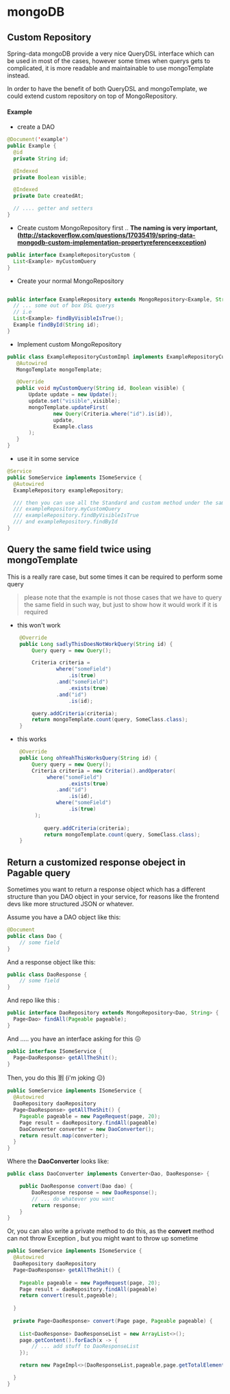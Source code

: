 # mongoDB


## Custom Repository

Spring-data mongoDB provide a very nice QueryDSL interface which can be used in most of the cases, however some times when querys gets to complicated, it is more readable and maintainable to use mongoTemplate instead.

In order to have the benefit of both QueryDSL and mongoTemplate, we could extend custom repository on top of MongoRepository.

#### Example

- create a DAO

```java
@Document('example')
public Example {
  @id
  private String id;

  @Indexed
  private Boolean visible;

  @Indexed
  private Date createdAt;

  // .... getter and setters
}
```
- Create custom MongoRepository first
.. **The naming is very important, (http://stackoverflow.com/questions/17035419/spring-data-mongodb-custom-implementation-propertyreferenceexception)**

```java
public interface ExampleRepositoryCustom {
  List<Example> myCustomQuery
}

```

- Create your normal MongoRepository

```java

public interface ExampleRepository extends MongoRepository<Example, String>,ExampleRepositoryCustom {
  // ... some out of box DSL querys
  // i.e
  List<Example> findByVisibleIsTrue();
  Example findById(String id);
}

```
- Implement custom MongoRepository

```java
public class ExampleRepositoryCustomImpl implements ExampleRepositoryCustom {
   @Autowired
   MongoTemplate mongoTemplate;

   @Override
   public void myCustomQuery(String id, Boolean visible) {
       Update update = new Update();
       update.set("visible",visible);
       mongoTemplate.updateFirst(
               new Query(Criteria.where("id").is(id)),
               update,
               Example.class
       );
   }
}

```
- use it in some service

```java
@Service
public SomeService implements ISomeService {
  @Autowired
  ExampleRepository exampleRepository;

  /// then you can use all the Standard and custom method under the same injection
  /// exampleRepository.myCustomQuery
  /// exampleRepository.findByVisibleIsTrue
  /// and exampleRepository.findById
}
```

## Query the same field twice using mongoTemplate

This is a really rare case, but some times it can be required to perform some query
> please note that the example is not those cases that we have to query the same field in such way, but just to show how it would work if it is required

- this won't work

```java
    @Override
    public Long sadlyThisDoesNotWorkQuery(String id) {
        Query query = new Query();

        Criteria criteria =
                where("someField")
                    .is(true)
                .and("someField")
                    .exists(true)
                .and("id")
                    .is(id);

        query.addCriteria(criteria);
        return mongoTemplate.count(query, SomeClass.class);
    }
```
- this works

```java
    @Override
    public Long ohYeahThisWorksQuery(String id) {
        Query query = new Query();
        Criteria criteria = new Criteria().andOperator(
             where("someField")
                    .exists(true)
                .and("id")
                    .is(id),
                where("someField")
                    .is(true)
         );
    
            query.addCriteria(criteria);
            return mongoTemplate.count(query, SomeClass.class);
    }
```

## Return a customized response obeject in Pagable query  

Sometimes you want to return a response object which has a different structure than you DAO object in your service, for reasons like the frontend devs like more structured JSON or whatever.

Assume you have a DAO object like this:

```java
@Document
public class Dao {
    // some field
}

```

And a response object like this:


```java
public class DaoResponse {
    // some field
}

```

And repo like this :

```java
public interface DaoRepository extends MongoRepository<Dao, String> {
  Page<Dao> findAll(Pageable pageable);
}

```

And ..... you have an interface asking for this :confounded:

```java
public interface ISomeService {
  Page<DaoResponse> getAllTheShit();
}

```

Then, you do this :u5272: (i'm joking :expressionless:)

```java
public SomeService implements ISomeService {
  @Autowired
  DaoRepository daoRepository  
  Page<DaoResponse> getAllTheShit() {
    Pageable pageable = new PageRequest(page, 20);
    Page result = daoRepository.findAll(pageable)
    DaoConverter converter = new DaoConverter();
    return result.map(converter);
  }
}

```

Where the **DaoConverter** looks like:
 
```java
public class DaoConverter implements Converter<Dao, DaoResponse> {

    public DaoResponse convert(Dao dao) {
        DaoResponse response = new DaoResponse();
        // ... do whatever you want
        return response;
    }
}

```

Or, you can also write a private method to do this, as the **convert** method can not throw Exception , but you might want to throw up sometime 

```java
public SomeService implements ISomeService {
  @Autowired
  DaoRepository daoRepository  
  Page<DaoResponse> getAllTheShit() {
  
    Pageable pageable = new PageRequest(page, 20);
    Page result = daoRepository.findAll(pageable)
    return convert(result,pageable);
    
  }
  
  private Page<DaoResponse> convert(Page page, Pageable pageable) {
  
    List<DaoResponse> DaoResponseList = new ArrayList<>();
    page.getContent().forEach(x -> {
        // ... add stuff to DaoResponseList
    });

    return new PageImpl<>(DaoResponseList,pageable,page.getTotalElements());

  }
}

```